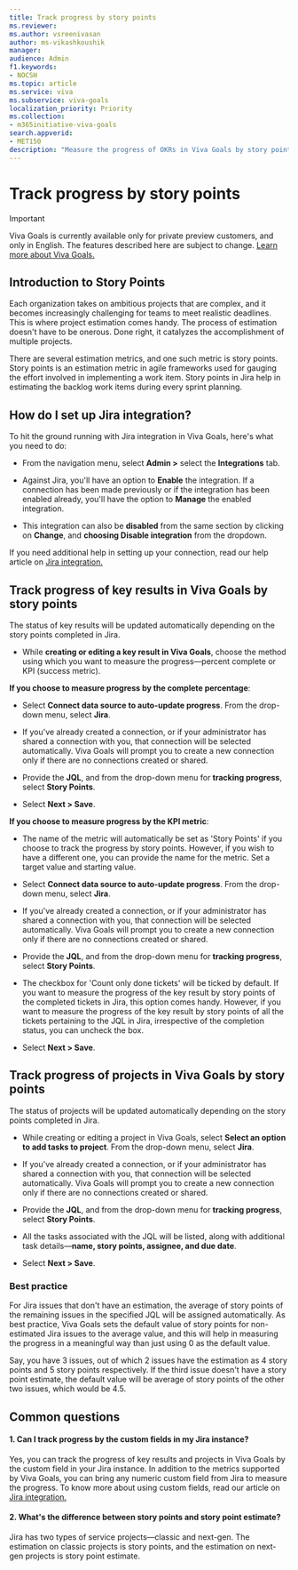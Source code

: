 ```yaml
---
title: Track progress by story points
ms.reviewer: 
ms.author: vsreenivasan
author: ms-vikashkoushik
manager: 
audience: Admin
f1.keywords:
- NOCSH
ms.topic: article
ms.service: viva
ms.subservice: viva-goals
localization_priority: Priority
ms.collection:  
- m365initiative-viva-goals  
search.appverid:
- MET150
description: "Measure the progress of OKRs in Viva Goals by story points in Jira."
---
```


# Track progress by story points

> [!IMPORTANT]
> Viva Goals is currently available only for private preview customers, and only in English. The features described here are subject to change. [Learn more about Viva Goals.](https://go.microsoft.com/fwlink/?linkid=2189933)

## Introduction to Story Points 

Each organization takes on ambitious projects that are complex, and it becomes increasingly challenging for teams to meet realistic deadlines. This is where project estimation comes handy. The process of estimation doesn't have to be onerous. Done right, it catalyzes the accomplishment of multiple projects. 

There are several estimation metrics, and one such metric is story points. Story points is an estimation metric in agile frameworks used for gauging the effort involved in implementing a work item. Story points in Jira help in estimating the backlog work items during every sprint planning. 

## How do I set up Jira integration? 

To hit the ground running with Jira integration in Viva Goals, here's what you need to do: 

- From the navigation menu, select **Admin >** select the **Integrations** tab.

- Against Jira, you'll have an option to **Enable** the integration. If a connection has been made previously or if the integration has been enabled already, you'll have the option to **Manage** the enabled integration.

- This integration can also be **disabled** from the same section by clicking on **Change**, and **choosing Disable integration** from the dropdown.

If you need additional help in setting up your connection, read our help article on [Jira integration.](https://help.ally.io/en/articles/2285939-jira-integration)

## Track progress of key results in Viva Goals by story points 

The status of key results will be updated automatically depending on the story points completed in Jira. 

- While **creating or editing a key result in Viva Goals**, choose the method using which you want to measure the progress—percent complete or KPI (success metric). 

**If you choose to measure progress by the complete percentage**:

- Select **Connect data source to auto-update progress**. From the drop-down menu, select **Jira**. 

- If you've already created a connection, or if your administrator has shared a connection with you, that connection will be selected automatically. Viva Goals will prompt you to create a new connection only if there are no connections created or shared.

- Provide the **JQL**, and from the drop-down menu for **tracking progress**, select **Story Points**. 

- Select **Next > Save**. 

**If you choose to measure progress by the KPI metric**:

- The name of the metric will automatically be set as 'Story Points' if you choose to track the progress by story points. However, if you wish to have a different one, you can provide the name for the metric. Set a target value and starting value.  

- Select **Connect data source to auto-update progress**. From the drop-down menu, select **Jira**. 

- If you've already created a connection, or if your administrator has shared a connection with you, that connection will be selected automatically. Viva Goals will prompt you to create a new connection only if there are no connections created or shared.

- Provide the **JQL**, and from the drop-down menu for **tracking progress**, select **Story Points**. 

- The checkbox for 'Count only done tickets' will be ticked by default. If you want to measure the progress of the key result by story points of the completed tickets in Jira, this option comes handy. However, if you want to measure the progress of the key result by story points of all the tickets pertaining to the JQL in Jira, irrespective of the completion status, you can uncheck the box. 

- Select **Next > Save**. 

## Track progress of projects in Viva Goals by story points 

The status of projects will be updated automatically depending on the story points completed in Jira. 

- While creating or editing a project in Viva Goals, select **Select an option to add tasks to project**. From the drop-down menu, select **Jira**.

- If you've already created a connection, or if your administrator has shared a connection with you, that connection will be selected automatically. Viva Goals will prompt you to create a new connection only if there are no connections created or shared.

- Provide the **JQL**, and from the drop-down menu for **tracking progress**, select **Story Points**.

- All the tasks associated with the JQL will be listed, along with additional task details—**name, story points, assignee, and due date**. 

- Select **Next > Save**.

### Best practice

For Jira issues that don't have an estimation, the average of story points of the remaining issues in the specified JQL will be assigned automatically. As best practice, Viva Goals sets the default value of story points for non-estimated Jira issues to the average value, and this will help in measuring the progress in a meaningful way than just using 0 as the default value. 

Say, you have 3 issues, out of which 2 issues have the estimation as 4 story points and 5 story points respectively. If the third issue doesn't have a story point estimate, the default value will be average of story points of the other two issues, which would be 4.5.

## Common questions 

#### 1. Can I track progress by the custom fields in my Jira instance? 

Yes, you can track the progress of key results and projects in Viva Goals by the custom field in your Jira instance. In addition to the metrics supported by Viva Goals, you can bring any numeric custom field from Jira to measure the progress. To know more about using custom fields, read our article on [Jira integration.](https://help.ally.io/en/articles/2285939-jira-integration) 

#### 2. What's the difference between story points and story point estimate? 

Jira has two types of service projects—classic and next-gen. The estimation on classic projects is story points, and the estimation on next-gen projects is story point estimate. 
